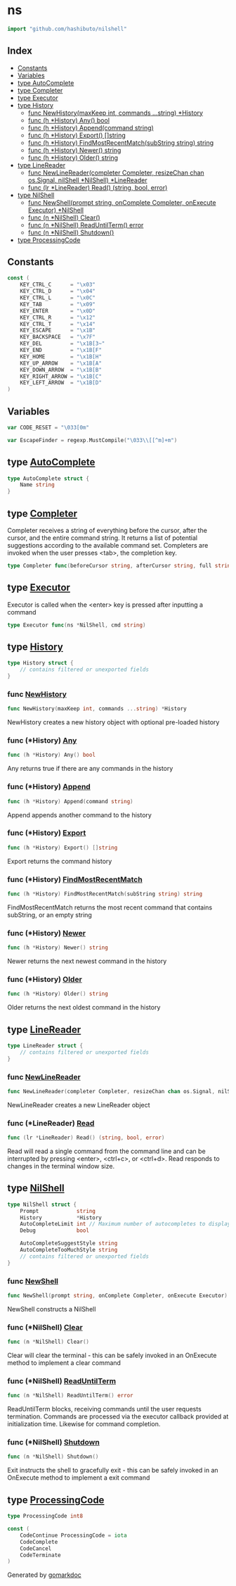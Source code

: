 <!-- Code generated by gomarkdoc. DO NOT EDIT -->

# ns

```go
import "github.com/hashibuto/nilshell"
```

## Index

- [Constants](<#constants>)
- [Variables](<#variables>)
- [type AutoComplete](<#type-autocomplete>)
- [type Completer](<#type-completer>)
- [type Executor](<#type-executor>)
- [type History](<#type-history>)
  - [func NewHistory(maxKeep int, commands ...string) *History](<#func-newhistory>)
  - [func (h *History) Any() bool](<#func-history-any>)
  - [func (h *History) Append(command string)](<#func-history-append>)
  - [func (h *History) Export() []string](<#func-history-export>)
  - [func (h *History) FindMostRecentMatch(subString string) string](<#func-history-findmostrecentmatch>)
  - [func (h *History) Newer() string](<#func-history-newer>)
  - [func (h *History) Older() string](<#func-history-older>)
- [type LineReader](<#type-linereader>)
  - [func NewLineReader(completer Completer, resizeChan chan os.Signal, nilShell *NilShell) *LineReader](<#func-newlinereader>)
  - [func (lr *LineReader) Read() (string, bool, error)](<#func-linereader-read>)
- [type NilShell](<#type-nilshell>)
  - [func NewShell(prompt string, onComplete Completer, onExecute Executor) *NilShell](<#func-newshell>)
  - [func (n *NilShell) Clear()](<#func-nilshell-clear>)
  - [func (n *NilShell) ReadUntilTerm() error](<#func-nilshell-readuntilterm>)
  - [func (n *NilShell) Shutdown()](<#func-nilshell-shutdown>)
- [type ProcessingCode](<#type-processingcode>)


## Constants

```go
const (
    KEY_CTRL_C      = "\x03"
    KEY_CTRL_D      = "\x04"
    KEY_CTRL_L      = "\x0C"
    KEY_TAB         = "\x09"
    KEY_ENTER       = "\x0D"
    KEY_CTRL_R      = "\x12"
    KEY_CTRL_T      = "\x14"
    KEY_ESCAPE      = "\x1B"
    KEY_BACKSPACE   = "\x7F"
    KEY_DEL         = "\x1B[3~"
    KEY_END         = "\x1B[F"
    KEY_HOME        = "\x1B[H"
    KEY_UP_ARROW    = "\x1B[A"
    KEY_DOWN_ARROW  = "\x1B[B"
    KEY_RIGHT_ARROW = "\x1B[C"
    KEY_LEFT_ARROW  = "\x1B[D"
)
```

## Variables

```go
var CODE_RESET = "\033[0m"
```

```go
var EscapeFinder = regexp.MustCompile("\033\\[[^m]+m")
```

## type [AutoComplete](<https://github.com/hashibuto/nilshell/blob/master/shell.go#L11-L13>)

```go
type AutoComplete struct {
    Name string
}
```

## type [Completer](<https://github.com/hashibuto/nilshell/blob/master/shell.go#L18>)

Completer receives a string of everything before the cursor, after the cursor, and the entire command string.  It returns a list of potential suggestions according to the available command set.  Completers are invoked when the user presses \<tab\>, the completion key.

```go
type Completer func(beforeCursor string, afterCursor string, full string) []*AutoComplete
```

## type [Executor](<https://github.com/hashibuto/nilshell/blob/master/shell.go#L21>)

Executor is called when the \<enter\> key is pressed after inputting a command

```go
type Executor func(ns *NilShell, cmd string)
```

## type [History](<https://github.com/hashibuto/nilshell/blob/master/history.go#L5-L9>)

```go
type History struct {
    // contains filtered or unexported fields
}
```

### func [NewHistory](<https://github.com/hashibuto/nilshell/blob/master/history.go#L12>)

```go
func NewHistory(maxKeep int, commands ...string) *History
```

NewHistory creates a new history object with optional pre\-loaded history

### func \(\*History\) [Any](<https://github.com/hashibuto/nilshell/blob/master/history.go#L63>)

```go
func (h *History) Any() bool
```

Any returns true if there are any commands in the history

### func \(\*History\) [Append](<https://github.com/hashibuto/nilshell/blob/master/history.go#L68>)

```go
func (h *History) Append(command string)
```

Append appends another command to the history

### func \(\*History\) [Export](<https://github.com/hashibuto/nilshell/blob/master/history.go#L84>)

```go
func (h *History) Export() []string
```

Export returns the command history

### func \(\*History\) [FindMostRecentMatch](<https://github.com/hashibuto/nilshell/blob/master/history.go#L89>)

```go
func (h *History) FindMostRecentMatch(subString string) string
```

FindMostRecentMatch returns the most recent command that contains subString, or an empty string

### func \(\*History\) [Newer](<https://github.com/hashibuto/nilshell/blob/master/history.go#L44>)

```go
func (h *History) Newer() string
```

Newer returns the next newest command in the history

### func \(\*History\) [Older](<https://github.com/hashibuto/nilshell/blob/master/history.go#L26>)

```go
func (h *History) Older() string
```

Older returns the next oldest command in the history

## type [LineReader](<https://github.com/hashibuto/nilshell/blob/master/reader.go#L28-L42>)

```go
type LineReader struct {
    // contains filtered or unexported fields
}
```

### func [NewLineReader](<https://github.com/hashibuto/nilshell/blob/master/reader.go#L47>)

```go
func NewLineReader(completer Completer, resizeChan chan os.Signal, nilShell *NilShell) *LineReader
```

NewLineReader creates a new LineReader object

### func \(\*LineReader\) [Read](<https://github.com/hashibuto/nilshell/blob/master/reader.go#L64>)

```go
func (lr *LineReader) Read() (string, bool, error)
```

Read will read a single command from the command line and can be interrupted by pressing \<enter\>, \<ctrl\+c\>, or \<ctrl\+d\>. Read responds to changes in the terminal window size.

## type [NilShell](<https://github.com/hashibuto/nilshell/blob/master/shell.go#L23-L37>)

```go
type NilShell struct {
    Prompt            string
    History           *History
    AutoCompleteLimit int // Maximum number of autocompletes to display
    Debug             bool

    AutoCompleteSuggestStyle string
    AutoCompleteTooMuchStyle string
    // contains filtered or unexported fields
}
```

### func [NewShell](<https://github.com/hashibuto/nilshell/blob/master/shell.go#L40>)

```go
func NewShell(prompt string, onComplete Completer, onExecute Executor) *NilShell
```

NewShell constructs a NilShell

### func \(\*NilShell\) [Clear](<https://github.com/hashibuto/nilshell/blob/master/shell.go#L86>)

```go
func (n *NilShell) Clear()
```

Clear will clear the terminal \- this can be safely invoked in an OnExecute method to implement a clear command

### func \(\*NilShell\) [ReadUntilTerm](<https://github.com/hashibuto/nilshell/blob/master/shell.go#L57>)

```go
func (n *NilShell) ReadUntilTerm() error
```

ReadUntilTerm blocks, receiving commands until the user requests termination.  Commands are processed via the executor callback provided at initialization time.  Likewise for command completion.

### func \(\*NilShell\) [Shutdown](<https://github.com/hashibuto/nilshell/blob/master/shell.go#L79>)

```go
func (n *NilShell) Shutdown()
```

Exit instructs the shell to gracefully exit \- this can be safely invoked in an OnExecute method to implement a exit command

## type [ProcessingCode](<https://github.com/hashibuto/nilshell/blob/master/reader.go#L17>)

```go
type ProcessingCode int8
```

```go
const (
    CodeContinue ProcessingCode = iota
    CodeComplete
    CodeCancel
    CodeTerminate
)
```



Generated by [gomarkdoc](<https://github.com/princjef/gomarkdoc>)
